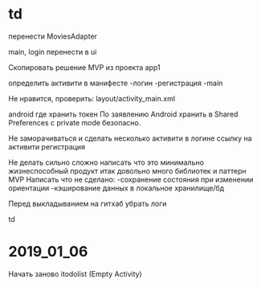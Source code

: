 






td
===


перенести MoviesAdapter

main, login перенести в ui

Скопировать решение MVP из проекта app1 

определить активити в манифесте
-логин
-регистрация
-main

Не нравится, проверить:
layout/activity_main.xml


android где хранить токен
По заявлению Android хранить в Shared Preferences с private mode безопасно. 

Не заморачиваться и сделать несколько активити
в логине ссылку на активити регистрация

Не делать сильно сложно
написать что это минимально жизнеспособный продукт 
итак довольно много библиотек и паттерн MVP
Написать что не сделано:
-сохранение состояния при изменении ориентации
-кэширование данных в локальное хранилище/бд

Перед выкладыванием на гитхаб убрать логи

td


2019_01_06
===
Начать заново itodolist (Empty Activity)